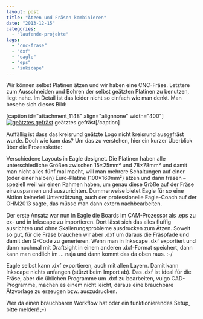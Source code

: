 ```yaml
---
layout: post
title: "Ätzen und Fräsen kombinieren"
date: "2013-12-15"
categories: 
  - "laufende-projekte"
tags: 
  - "cnc-frase"
  - "dxf"
  - "eagle"
  - "eps"
  - "inkscape"
---
```


Wir können selbst Platinen ätzen und wir haben eine CNC-Fräse. Letztere zum Ausschneiden und Bohren der selbst geätzten Platinen zu benutzen, liegt nahe. Im Detail ist das leider nicht so einfach wie man denkt. Man besehe sich dieses Bild:

\[caption id="attachment\_1148" align="alignnone" width="400"\][![geätztes gefräst](images/eagle-eps-inkscape-dxf-fräse-400x300.jpg)](http://www.netz39.de/wp_Jq37/wp-content/uploads/2013/12/eagle-eps-inkscape-dxf-fräse.jpg) geätztes gefräst\[/caption\]

Auffällig ist dass das kreisrund geätzte Logo nicht kreisrund ausgefräst wurde. Doch wie kam das? Um das zu verstehen, hier ein kurzer Überblick über die Prozesskette:

Verschiedene Layouts in Eagle designet. Die Platinen haben alle unterschiedliche Größen zwischen 15×25mm² und 78×78mm² und damit man nicht alles fünf mal macht, will man mehrere Schaltungen auf einer (oder einer halben) Euro-Platine (100×160mm²) ätzen und dann fräsen – speziell weil wir einen Rahmen haben, um genau diese Größe auf der Fräse einzuspannen und auszurichten. Dummerweise bietet Eagle für so eine Aktion keinerlei Unterstützung, auch der professionelle Eagle-Coach auf der OHM2013 sagte, das müsse man dann extern nachbearbeiten.

Der erste Ansatz war nun in Eagle die Boards im CAM-Prozessor als .eps zu ex- und in Inkscape zu importieren. Dort lässt sich das alles fluffig ausrichten und ohne Skalierungsprobleme ausdrucken zum Ätzen. Soweit so gut, für die Fräse brauchen wir aber .dxf um daraus die Fräspfade und damit den G-Code zu generieren. Wenn man in Inkscape .dxf exportiert und dann nochmal mit Draftsight in einem anderen .dxf-Format speichert, dann kann man endlich im … naja und dann kommt das da oben raus. :-/

Eagle selbst kann .dxf exportieren, auch mit allen Layern. Damit kann Inkscape nichts anfangen (stürzt beim Import ab). Das .dxf ist ideal für die Fräse, aber die üblichen Programme um .dxf zu bearbeiten, vulgo CAD-Programme, machen es einem nicht leicht, daraus eine brauchbare Ätzvorlage zu erzeugen bzw. auszudrucken.

Wer da einen brauchbaren Workflow hat oder ein funktionierendes Setup, bitte melden! ;-)
